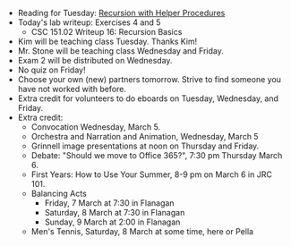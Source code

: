 * Reading for Tuesday: [Recursion with Helper Procedures](../readings/helper-recursion-reading.html)
* Today's lab writeup: Exercises 4 and 5
    * CSC 151.02 Writeup 16: Recursion Basics
* Kim will be teaching class Tuesday.  Thanks Kim!
* Mr. Stone will be teaching class Wednesday and Friday.
* Exam 2 will be distributed on Wednesday.  
* No quiz on Friday!
* Choose your own (new) partners tomorrow.  Strive to find someone you have
  not worked with before.
* Extra credit for volunteers to do eboards on Tuesday, Wednesday, and Friday.
* Extra credit: 
    * Convocation Wednesday, March 5.
    * Orchestra and Narration and Animation, Wednesday, March 5
    * Grinnell image presentations at noon on Thursday and Friday.
    * Debate: "Should we move to Office 365?", 7:30 pm Thursday March 6.
    * First Years: How to Use Your Summer, 8-9 pm on March 6 in JRC 101.
    * Balancing Acts
        * Friday, 7 March at 7:30 in Flanagan
        * Saturday, 8 March at 7:30 in Flanagan
        * Sunday, 9 March at 2:00 in Flanagan
    * Men's Tennis, Saturday, 8 March at some time, here or Pella
